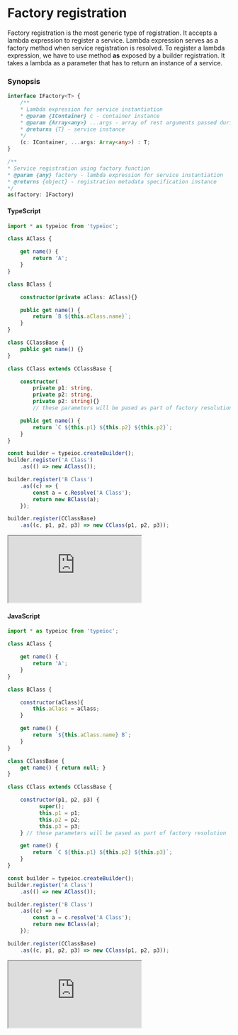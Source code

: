 # Factory registration

Factory registration is the most generic type of registration. It accepts a lambda expression to register a service. Lambda expression serves as a factory method when service registration is resolved. To register a lambda expression, we have to use method **as** exposed by a builder registration. It takes a lambda as a parameter that has to return an instance of a service.

### Synopsis

```typescript
interface IFactory<T> {
    /**
    * Lambda expression for service instantiation
    * @param {IContainer} c - container instance
    * @param {Array<any>} ...args - array of rest arguments passed during resolution
    * @returns {T} - service instance
    */
    (c: IContainer, ...args: Array<any>) : T;
}

/**
* Service registration using factory function
* @param {any} factory - lambda expression for service instantiation
* @returns {object} - registration metadata specification instance
*/
as(factory: IFactory)
```

 #### TypeScript

```typescript
import * as typeioc from 'typeioc';

class AClass {

    get name() {
        return 'A';
    }
}

class BClass {

    constructor(private aClass: AClass){}

    public get name() {
        return `B ${this.aClass.name}`;
    }
}

class CClassBase {
    public get name() {}
}

class CClass extends CClassBase {

    constructor(
        private p1: string,
        private p2: string,
        private p2: string){}
        // these parameters will be pased as part of factory resolution

    public get name() {
        return `C ${this.p1} ${this.p2} ${this.p2}`;
    }
}

const builder = typeioc.createBuilder();
builder.register('A Class')
    .as(() => new AClass());

builder.register('B Class')
    .as((c) => {
        const a = c.Resolve('A Class');
        return new BClass(a);
    });

builder.register(CClassBase)
    .as((c, p1, p2, p3) => new CClass(p1, p2, p3));
```

<!--sec data-title="Run example" data-id="section0" data-show=true data-collapse=true ces-->

<iframe class="example" src="https://stackblitz.com/edit/tioc-factory-registration-ts?embed=1&file=index.ts">
</iframe>

<!--endsec-->

#### JavaScript

```javascript
import * as typeioc from 'typeioc';

class AClass {

    get name() {
        return 'A';
    }
}

class BClass {

    constructor(aClass){
        this.aClass = aClass;
    }

    get name() {
        return `${this.aClass.name} B`;
    }
}

class CClassBase {
    get name() { return null; }
}

class CClass extends CClassBase {

    constructor(p1, p2, p3) {
          super();
          this.p1 = p1;
          this.p2 = p2;
          this.p3 = p3;
    } // these parameters will be pased as part of factory resolution

    get name() {
        return `C ${this.p1} ${this.p2} ${this.p3}`;
    }
}

const builder = typeioc.createBuilder();
builder.register('A Class')
    .as(() => new AClass());

builder.register('B Class')
    .as((c) => {
        const a = c.resolve('A Class');
        return new BClass(a);
    });

builder.register(CClassBase)
    .as((c, p1, p2, p3) => new CClass(p1, p2, p3));

```

<!--sec data-title="Run example" data-id="section1" data-show=true data-collapse=true ces-->

<iframe class="example" src="https://stackblitz.com/edit/tioc-factory-registration-js?embed=1&file=index.js">
</iframe>

<!--endsec-->

